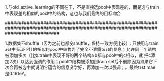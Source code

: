1.与old_active_learning的不同在于，不是直接选pool中表现差的，而是选与train中表现差的相似的pool中的结构，这也与我们最终的目标吻合

####################################################################################################################################

1.数据集不shuffle（因为之前也都没shuffle，保持一致方便比较）；只使用与train set中表现不好的相似的pool中结构为了完全不泄露test的信息；允许同一个结构被添加多次（比如train中表现不好的两个结构a,b都与pool中的c相似，就
把c添加2次）以达到强调的作用；pool中结构被添加到train set后不删除因为如果它下次会再被选中就说明它蕴含的信息没学好，再添加一次以强调；。最终test mae是0.161eV。
